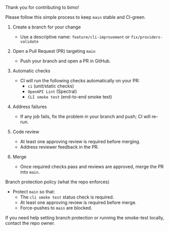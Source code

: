 Thank you for contributing to bimo!

Please follow this simple process to keep `main` stable and CI-green.

1. Create a branch for your change
   - Use a descriptive name: `feature/cli-improvement` or `fix/providers-validate`

2. Open a Pull Request (PR) targeting `main`
   - Push your branch and open a PR in GitHub.

3. Automatic checks
   - CI will run the following checks automatically on your PR:
     - `ci` (unit/static checks)
     - `OpenAPI Lint` (Spectral)
     - `CLI smoke test` (end-to-end smoke test)

4. Address failures
   - If any job fails, fix the problem in your branch and push; CI will re-run.

5. Code review
   - At least one approving review is required before merging.
   - Address reviewer feedback in the PR.

6. Merge
   - Once required checks pass and reviews are approved, merge the PR into `main`.

Branch protection policy (what the repo enforces)
- Protect `main` so that:
  - The `cli smoke test` status check is required.
  - At least one approving review is required before merge.
  - Force-pushes to `main` are blocked.

If you need help setting branch protection or running the smoke-test locally, contact the repo owner.


